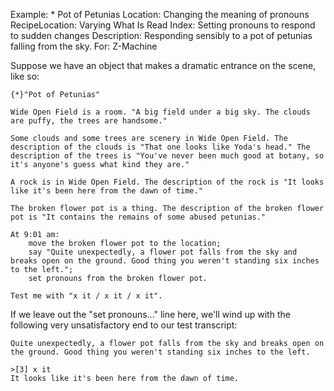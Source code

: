 Example: * Pot of Petunias
Location: Changing the meaning of pronouns
RecipeLocation: Varying What Is Read
Index: Setting pronouns to respond to sudden changes
Description: Responding sensibly to a pot of petunias falling from the sky.
For: Z-Machine

  
Suppose we have an object that makes a dramatic entrance on the scene, like so:

  

``` inform7
{*}"Pot of Petunias"

Wide Open Field is a room. "A big field under a big sky. The clouds are puffy, the trees are handsome."

Some clouds and some trees are scenery in Wide Open Field. The description of the clouds is "That one looks like Yoda's head." The description of the trees is "You've never been much good at botany, so it's anyone's guess what kind they are."

A rock is in Wide Open Field. The description of the rock is "It looks like it's been here from the dawn of time."

The broken flower pot is a thing. The description of the broken flower pot is "It contains the remains of some abused petunias."

At 9:01 am:
	move the broken flower pot to the location;
	say "Quite unexpectedly, a flower pot falls from the sky and breaks open on the ground. Good thing you weren't standing six inches to the left.";
	set pronouns from the broken flower pot.

Test me with "x it / x it / x it".
```

  
If we leave out the "set pronouns..." line here, we'll wind up with the following very unsatisfactory end to our test transcript:

  

``` transcript
Quite unexpectedly, a flower pot falls from the sky and breaks open on the ground. Good thing you weren't standing six inches to the left.

>[3] x it
It looks like it's been here from the dawn of time.
```

